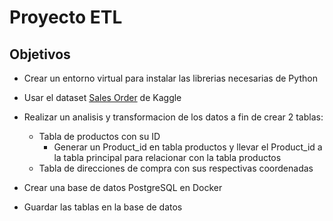 # Proyecto ETL

## Objetivos
- Crear un entorno virtual para instalar las librerias necesarias de Python
  
- Usar el dataset [Sales Order](https://www.kaggle.com/datasets/vincentcornlius/sales-orders) de Kaggle 


- Realizar un analisis y transformacion de los datos a fin de crear 2 tablas:
  - Tabla de productos con su ID
    - Generar un Product_id en tabla productos y llevar el Product_id a la tabla principal para relacionar con la tabla productos
  - Tabla de direcciones de compra con sus respectivas coordenadas<p></p>

- Crear una base de datos PostgreSQL en Docker

- Guardar las tablas en la base de datos


